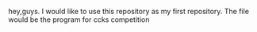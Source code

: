 hey,guys. I would like to use this repository as my first repository. The file would be the program for ccks competition
